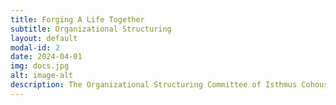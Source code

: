 ```yaml
---
title: Forging A Life Together
subtitle: Organizational Structuring
layout: default
modal-id: 2
date: 2024-04-01
img: docs.jpg
alt: image-alt
description: The Organizational Structuring Committee of Isthmus Cohousing are creating policies and procedures to promote a thriving, harmonious community. We create essential founding documents including values statements, decision making processes, and other policies. We oversee the process of incorporating as a legal entity. And we are establishing a system for equitable division of labor among residents as well as a means of accountability to uphold our shared responsibilities
---
```

